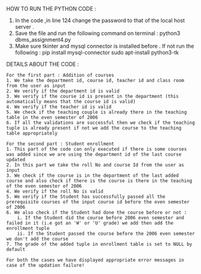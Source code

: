 HOW TO RUN THE PYTHON CODE : 
1. In the code ,in line 124 change the password to that of the local host server . 
2. Save the file and run the following command on terminal :
	python3 dbms_assignment4.py
3. Make sure tkinter and mysql connector is installed before . If not run the following : 
	pip install mysql-connector
	sudo apt-install python3-tk



DETAILS ABOUT THE CODE :

	For the first part : Addition of courses 
	1. We take the department id, course id, teacher id and class room from the user as input  
	2. We verify if the department id is valid 
	3. We verify if the course id is present in the department (this automatically means that the course id is valid)
	4. We verify if the teacher id is valid
	5. We check if the teaching couple is already there in the teaching table in the even semester of 2006
	6. If all the validations are successful then we check if the teaching tuple is already present if not we add the course to the teaching table appropriately

	For the second part : Student enrollment 
	1. This part of the code can only executed if there is some courses was added since we are using the department id of the last course updated
	2. In this part we take the roll No and course Id from the user as input
	3. We check if the course is in the department of the last added course and also check if there is the course is there in the teaching of the even semester of 2006
	4. We verify if the roll No is valid
	5. We verify if the Student has successfully passed all the prerequisite courses of the input course id before the even semester of 2006
	6. We also check if the Student had done the course before or not :
		i. If the Student did the course before 2006 even semester and failed in it (i.e got an 'W' or 'U' grade) we add then add the enrollment tuple
		ii. If the Student passed the course before the 2006 even semester we don't add the course
	7. The grade of the added tuple in enrollment table is set to NULL by default

	For both the cases we have displayed appropriate error messages in case of the updation failure!
